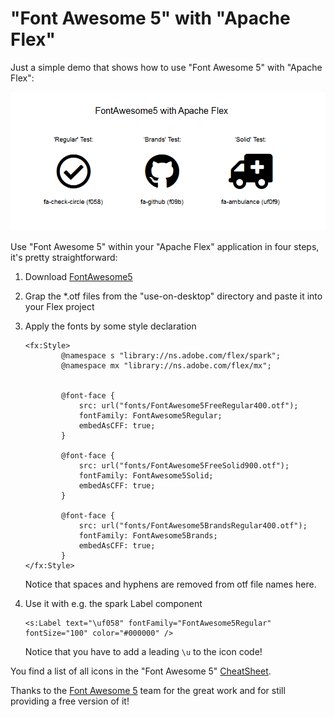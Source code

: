 # "Font Awesome 5" with "Apache Flex"
Just a simple demo that shows how to use "Font Awesome 5" with "Apache Flex":

![alt text](https://github.com/olafkrueger/FontAwesome5WithApacheFlex/blob/master/OutputDemoApplication.PNG "Demo")



Use "Font Awesome 5" within your "Apache Flex" application in four steps, it's pretty straightforward:

1. Download [FontAwesome5](https://use.fontawesome.com/releases/v5.0.6/fontawesome-free-5.0.6.zip)

2. Grap the *.otf files from the "use-on-desktop" directory and paste it into your Flex project

3. Apply the fonts by some style declaration

	```
	<fx:Style>
			@namespace s "library://ns.adobe.com/flex/spark";
			@namespace mx "library://ns.adobe.com/flex/mx";


			@font-face { 
				src: url("fonts/FontAwesome5FreeRegular400.otf"); 
				fontFamily: FontAwesome5Regular;
				embedAsCFF: true;
			}

			@font-face { 
				src: url("fonts/FontAwesome5FreeSolid900.otf"); 
				fontFamily: FontAwesome5Solid;
				embedAsCFF: true;
			}

			@font-face { 
				src: url("fonts/FontAwesome5BrandsRegular400.otf"); 
				fontFamily: FontAwesome5Brands;
				embedAsCFF: true;
			}	
	</fx:Style>
	```
	Notice that spaces and hyphens are removed from otf file names here.


4. Use it with e.g. the spark Label component
	```
	<s:Label text="\uf058" fontFamily="FontAwesome5Regular" fontSize="100" color="#000000" />
	```
	Notice that you have to add a leading `\u` to the icon code!
	
	
You find a list of all icons in the "Font Awesome 5" [CheatSheet](https://fontawesome.com/cheatsheet).


Thanks to the [Font Awesome 5](https://fontawesome.com) team for the great work and for still providing a free version of it!
